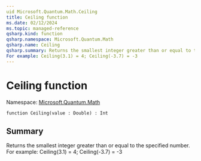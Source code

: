 ```yaml
---
uid Microsoft.Quantum.Math.Ceiling
title: Ceiling function
ms.date: 02/12/2024
ms.topic: managed-reference
qsharp.kind: function
qsharp.namespace: Microsoft.Quantum.Math
qsharp.name: Ceiling
qsharp.summary: Returns the smallest integer greater than or equal to the specified number.
For example: Ceiling(3.1) = 4; Ceiling(-3.7) = -3
---
```


# Ceiling function

Namespace: [Microsoft.Quantum.Math](xref:Microsoft.Quantum.Math)

```qsharp
function Ceiling(value : Double) : Int
```

## Summary
Returns the smallest integer greater than or equal to the specified number.
For example: Ceiling(3.1) = 4; Ceiling(-3.7) = -3
